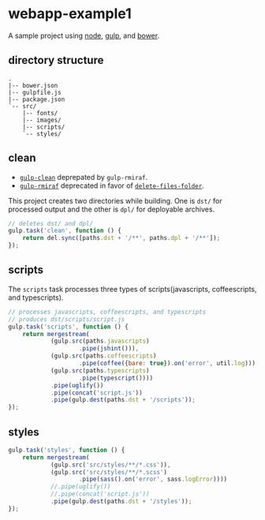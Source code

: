 # webapp-example1

A sample project using [node](https://www.npmjs.com/), [gulp](http://gulpjs.com/), and [bower](http://bower.io/).

## directory structure
```
.
|-- bower.json
|-- gulpfile.js
|-- package.json
`-- src/
    |-- fonts/
    |-- images/
    |-- scripts/
    `-- styles/
```

## clean
* [`gulp-clean`](https://www.npmjs.com/package/gulp-clean) deprepated by `gulp-rmiraf`.
* [`gulp-rmiraf`](https://www.npmjs.com/package/gulp-rimraf) deprecated in favor of [`delete-files-folder`](https://github.com/gulpjs/gulp/blob/master/docs/recipes/delete-files-folder.md).

This project creates two directories while building. One is `dst/` for processed output and the other is `dpl/` for deployable archives.
```javascript
// deletes dst/ and dpl/
gulp.task('clean', function () {
    return del.sync([paths.dst + '/**', paths.dpl + '/**']);
});
```

## scripts
The `scripts` task processes three types of scripts(javascripts, coffeescripts, and typescripts).
```javascript
// processes javascripts, coffeescripts, and typescripts
// produces dst/scripts/script.js
gulp.task('scripts', function () {
    return mergestream(
            (gulp.src(paths.javascripts)
                    .pipe(jshint())),
            (gulp.src(paths.coffeescripts)
                    .pipe(coffee({bare: true}).on('error', util.log))),
            (gulp.src(paths.typescripts)
                    .pipe(typescript())))
            .pipe(uglify())
            .pipe(concat('script.js'))
            .pipe(gulp.dest(paths.dst + '/scripts'));
});
```

## styles
```javascript
gulp.task('styles', function () {
    return mergestream(
            (gulp.src('src/styles/**/*.css')),
            (gulp.src('src/styles/**/*.scss')
                    .pipe(sass().on('error', sass.logError))))
            //.pipe(uglify())
            //.pipe(concat('script.js'))
            .pipe(gulp.dest(paths.dst + '/styles'));
});
```
